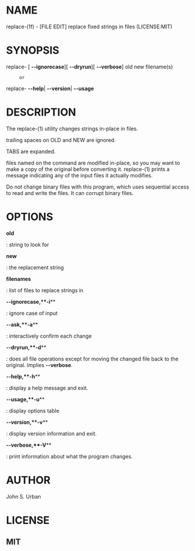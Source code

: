 NAME
====

replace-(1f) - \[FILE EDIT\] replace fixed strings in files
(LICENSE:MIT)

SYNOPSIS
========

replace- \[ **--ignorecase**\]\[ **--dryrun**\]\[ **--verbose**\] old
new filename(s)

         or

replace- **--help**\| **--version**\| **--usage**

DESCRIPTION
===========

The replace-(1) utility changes strings in-place in files.

trailing spaces on OLD and NEW are ignored.

TABS are expanded.

files named on the command are modified in-place, so you may want to
make a copy of the original before converting it. replace-(1) prints a
message indicating any of the input files it actually modifies.

Do not change binary files with this program, which uses sequential
access to read and write the files. It can corrupt binary files.

OPTIONS
=======

**old**

:   string to look for

**new**

:   the replacement string

**filenames**

:   list of files to replace strings in

****--ignorecase**,**-i****

:   ignore case of input

****--ask**,**-a****

:   interactively confirm each change

****--dryrun**,**-d****

:   does all file operations except for moving the changed file back to
    the original. Implies **--verbose**.

****--help**,**-h****

:   display a help message and exit.

****--usage**,**-u****

:   display options table

****--version**,**-v****

:   display version information and exit.

****--verbose**,**-V****

:   print information about what the program changes.

AUTHOR
======

John S. Urban

LICENSE
=======

MIT
---
